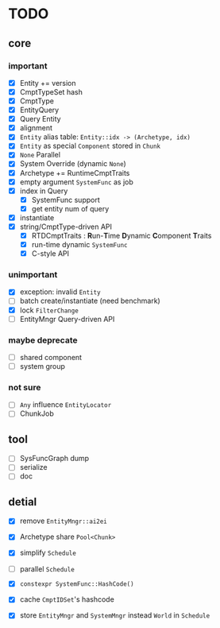 # TODO

## core

### important

- [x] Entity += version
- [x] CmptTypeSet hash
- [x] CmptType
- [x] EntityQuery
- [x] Query Entity
- [x] alignment
- [x] `Entity` alias table: `Entity::idx -> (Archetype, idx)` 
- [x] `Entity` as special `Component` stored in `Chunk` 
- [x] `None` Parallel
- [x] System Override (dynamic `None`)
- [x] Archetype += RuntimeCmptTraits
- [x] empty argument `SystemFunc` as job
- [x] index in Query
  - [x] SystemFunc support
  - [x] get entity num of query
- [x] instantiate
- [x] string/CmptType-driven API
  - [x] RTDCmptTraits : **R**un-**T**ime **D**ynamic **C**omponent **T**raits
  - [x] run-time dynamic `SystemFunc` 
  - [x] C-style API

### unimportant

- [x] exception: invalid `Entity` 
- [ ] batch create/instantiate (need benchmark)
- [x] lock `FilterChange` 
- [ ] EntityMngr Query-driven API

### maybe deprecate

- [ ] shared component
- [ ] system group

### not sure

- [ ] `Any` influence `EntityLocator` 
- [ ] ChunkJob

## tool

- [ ] SysFuncGraph dump
- [ ] serialize
- [ ] doc

## detial

- [x] remove `EntityMngr::ai2ei` 
- [x] Archetype share `Pool<Chunk>` 
- [x] simplify `Schedule` 
- [ ] parallel `Schedule` 
- [x] `constexpr SystemFunc::HashCode()` 
- [x] cache `CmptIDSet`'s hashcode
- [x] store `EntityMngr` and `SystemMngr` instead `World` in `Schedule` 

